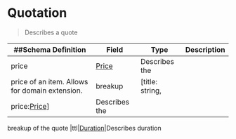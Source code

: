 # Quotation

> Describes a quote

| ##Schema Definition                                          | **Field**                                             | **Type**        | **Description** |
| ------------------------------------------------------------ | ----------------------------------------------------- | --------------- | --------------- |
| price                                                        | [Price](/reference/0.9.3/core/schema-reference/price) | Describes the   |
| price of an item. Allows for domain extension.               | breakup                                               | [title: string, |
| price:[Price](/reference/0.9.3/core/schema-reference/price)] | Describes the                                         |

breakup of the quote
|ttl|[Duration](/reference/0.9.3/core/schema-reference/duration)|Describes
duration
